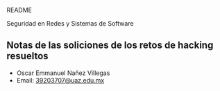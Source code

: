 README

Seguridad en Redes y Sistemas de Software

## Notas de las soliciones de los retos de hacking resueltos

- Oscar Emmanuel Nañez Villegas
- Email: 39203707@uaz.edu.mx

